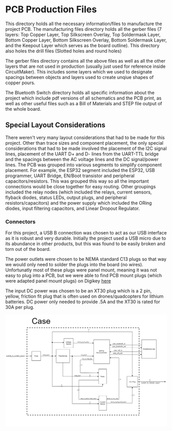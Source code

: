 # PCB Production Files

This directory holds all the necessary information/files to manufacture the project
PCB. The manufacturing files directory holds all the gerber files (7 layers: Top Copper Layer, 
Top Silkscreen Overlay, Top Soldermask Layer, Bottom Copper Layer, Bottom Silkscreen 
Overlay, Bottom Soldermask Layer, and the Keepout Layer which serves as the board outline).
This directory also holes the drill files (Slotted holes and round holes)


The gerber files directory contains all the above files as well as all the other layers
that are not used in production (usually just used for reference inside CircuitMaker). This
includes some layers which we used to designate spacings between objects and layers used
to create unqiue shapes of copper pours. 

The Bluetooth Switch directory holds all specific information about the project which
include pdf versions of all schematics and the PCB print, as well as other useful files 
such as a Bill of Materials and STEP file output of the whole board. 

## Special Layout Considerations

There weren't very many layout considerations that had to be made for this project. 
Other than trace sizes and component placement, the only special considerations that had
to be made involved the placement of the I2C signal lines, placement of the UART D+ and D-
lines from the UART-TTL bridge and the spacings between the AC voltage lines and the DC 
signal/power lines. The PCB was grouped into various segments to simplify component placement.
For example, the ESP32 segment included the ESP32, USB programmer, UART Bridge, EN/Boot
transistor and peripheral capacitors/resistors. This was grouped this way so all the 
important connections would be close together for easy routing. Other groupings
included the relay nodes (which included the relays, current sensors, flyback diodes, 
status LEDs, output plugs, and peripheral resistors/capacitors) and the power supply
which included the ORing diodes, input filtering capacitors, and Linear Dropout Regulator.   

### Connectors
For this project, a USB B connection was chosen to act as our USB interface as it is 
robust and very durable. Initially the project used a USB micro due to its abundance
in other products, but this was found to be easily broken and torn out of the board. 

The power outlets were chosen to be NEMA standard C13 plugs so that way we would only 
need to solder the plugs into the board (no wires). Unfortunatly most of these plugs
were panel mount, meaning it was not easy to plug into a PCB, but we were able to find 
PCB mount plugs (which were adapted panel mount plugs) on Digikey [here](https://www.digikey.com/product-detail/en/qualtek/739W-X2-32-A/Q1211-ND/8681866)

The input DC power was chosen to be an XT30 plug which is a 2 pin, yellow, friction fit 
plug that is often used on drones/quadcopters for lithium batteries. DC power only needed
to provide .5A and the XT30 is rated for 30A per plug.  

![Block Diagram connections](https://github.com/Jbruslind/ECE341_Blue-1-/blob/master/Block%20Diagram/HighLevelBlockDiagramV3.png)

